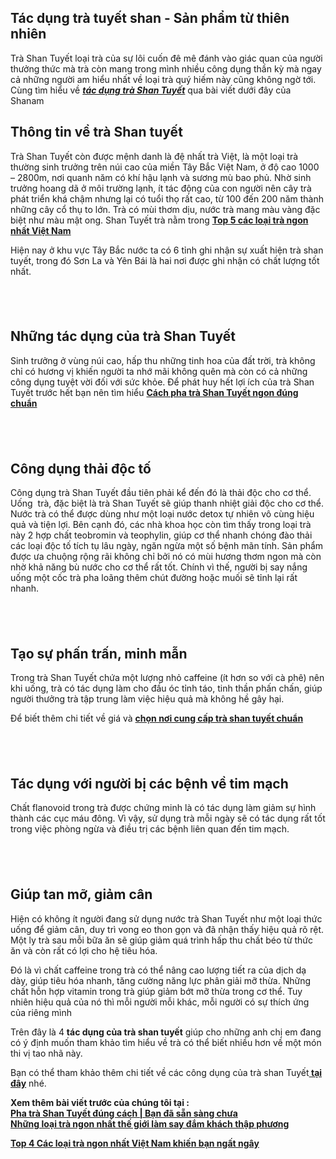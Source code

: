 <h2>Tác dụng trà tuyết shan - Sản phẩm từ thiên nhiên</h2>

<div>
<p>Trà Shan Tuyết loại trà của sự lôi cuốn đê mê đánh vào giác quan của người thưởng thức mà trà còn mang trong mình nhiều công dụng thần kỳ mà ngay cả những người am hiểu nhất về loại trà quý hiếm này cũng không ngờ tới. Cùng tìm hiểu về <a href="https://github.com/shanamtra/cong-dung-tra-shan-tuyet.html/"><em><strong>tác dụng trà Shan Tuyết</strong></em></a> qua bài viết dưới đây của Shanam</p>
</div>

<h2>Thông tin về trà Shan tuyết</h2>

<p>Trà&nbsp;Shan Tuyết&nbsp;còn được mệnh danh là đệ nhất trà Việt, là một loại trà thường sinh trưởng trên núi cao của miền Tây Bắc Việt Nam, ở độ cao 1000 &ndash; 2800m, nơi quanh năm có khí hậu lạnh và sương mù bao phủ. Nhờ sinh trưởng hoang dã ở môi trường lạnh, ít tác động của con người nên cây trà phát triển khá chậm nhưng lại có tuổi thọ rất cao, từ 100 đến 200 năm thành những cây cổ thụ to lớn. Trà có mùi thơm dịu, nước trà mang màu vàng đặc biệt như màu mật ong. Shan Tuyết trà nằm trong <strong><a href="http://www.imfaceplate.com/shanamtra/cac-loai-tra-ngon-nhat-viet-nam-khong-the-bo-qua" rel="nofollow">Top 5 các loại trà ngon nhất Việt Nam</a></strong></p>

<p>Hiện nay ở khu vực Tây Bắc nước ta có 6 tỉnh ghi nhận sự xuất hiện trà shan tuyết, trong đó Sơn La và Yên Bái là hai nơi được ghi nhận có chất lượng tốt nhất.</p>

<h2>&nbsp;</h2>

<h2>Những tác dụng của trà Shan Tuyết</h2>

<p>Sinh trưởng ở vùng núi cao, hấp thu những tinh hoa của đất trời, trà không chỉ có hương vị khiến người ta nhớ mãi không quên mà còn có cả những công dụng tuyệt vời đối với sức khỏe. Để phát huy hết lợi ích của trà Shan Tuyết trước hết bạn nên tìm hiểu <strong><a href="https://shanam.com.vn/cach-pha-tra-shan-tuyet.html" rel="nofollow">Cách pha trà Shan Tuyết ngon đúng chuẩn</a></strong></p>

<h2>&nbsp;</h2>

<h2>Công dụng thải độc tố</h2>

<p>Công dụng trà Shan Tuyết đầu tiên phải kể đến đó là thải độc cho cơ thể. Uống &nbsp;trà, đặc biệt là trà Shan Tuyết sẽ giúp thanh nhiệt giải độc cho cơ thể. Nước trà có thể được dùng như một loại nước detox tự nhiên vô cùng hiệu quả và tiện lợi. Bên cạnh đó, các nhà khoa học còn tìm thấy trong loại trà này 2 hợp chất teobromin và teophylin, giúp cơ thể nhanh chóng đào thải các loại độc tố tích tụ lâu ngày, ngăn ngừa một số bệnh mãn tính. Sản phẩm được ưa chuộng rộng rãi không chỉ bởi nó có mùi hương thơm ngon mà còn nhờ khả năng bù nước cho cơ thể rất tốt. Chính vì thế, người bị say nắng uống một cốc trà pha loãng thêm chút đường hoặc muối sẽ tỉnh lại rất nhanh.</p>

<h2>&nbsp;</h2>

<h2>Tạo sự phấn trấn, minh mẫn</h2>

<p>Trong trà Shan Tuyết chứa một lượng nhỏ caffeine (ít hơn so với cà phê) nên khi uống, trà có tác dụng làm cho đầu óc tỉnh táo, tinh thần phấn chấn, giúp người thưởng trà tập trung làm việc hiệu quả mà không hề gây hại.</p>

<p>Để biết thêm chi tiết về giá và <a href="https://shanam.com.vn/tra-shan-tuyet-gia-bao-nhieu.html" rel="nofollow"><strong>chọn nơi cung cấp trà shan tuyết chuẩn</strong></a></p>

<h2>&nbsp;</h2>

<h2>Tác dụng với người bị các bệnh về tim mạch</h2>

<p>Chất flanovoid trong trà được chứng minh là có tác dụng làm giảm sự hình thành các cục máu đông. Vì vậy, sử dụng trà mỗi ngày sẽ có tác dụng rất tốt trong việc phòng ngừa và điều trị các bệnh liên quan đến tim mạch.</p>

<h2>&nbsp;</h2>

<h2>Giúp tan mỡ, giảm cân</h2>

<p>Hiện có không ít người đang sử dụng nước trà Shan Tuyết như một loại thức uống để giảm cân, duy trì vong eo thon gọn và đã nhận thấy hiệu quả rõ rệt. Một ly trà sau mỗi bữa ăn sẽ giúp giảm quá trình hấp thu chất béo từ thức ăn và còn rất có lợi cho hệ tiêu hóa.</p>

<p>Đó là vì chất caffeine trong trà có thể nâng cao lượng tiết ra của dịch dạ dày, giúp tiêu hóa nhanh, tăng cường năng lực phân giải mỡ thừa. Những chất hỗn hợp vitamin trong trà giúp giảm bớt mỡ thừa trong cơ thể. Tuy nhiên hiệu quả của nó thì mỗi người mỗi khác, mỗi người có sự thích ứng của riêng mình</p>

<p>Trên đây là 4 <strong>tác dụng của trà shan tuyết</strong> giúp cho những anh chị em đang có ý định muốn tham khảo tìm hiểu về trà có thể biết nhiều hơn về một món thi vị tao nhã này.</p>

<p>Bạn có thể tham khảo thêm chi tiết về các công dụng của trà shan Tuyết<a href="https://shanam.com.vn/cong-dung-tra-shan-tuyet.html" rel="nofollow"><strong> tại đây</strong></a> nhé.</p>

<p><strong>Xem thêm bài viết trước của chúng tôi tại :</strong><br />
<strong><a href="https://github.com/shanamtra/cach-pha-tra-shan-tuyet.html/">Pha trà Shan Tuyết đúng cách | Bạn đã sẵn sàng chưa</a><br />
<a href="https://github.com/shanamtra/tra-ngon-nhat-the-gioi.html">Những loại trà ngon nhất thế giới làm say đắm khách thập phương</a></strong></p>

<p><strong><a href="https://github.com/shanamtra/tra-ngon-nhat-viet-nam.html/">Top 4 Các loại trà ngon nhất Việt Nam khiến bạn ngất ngây</a></strong></p>
